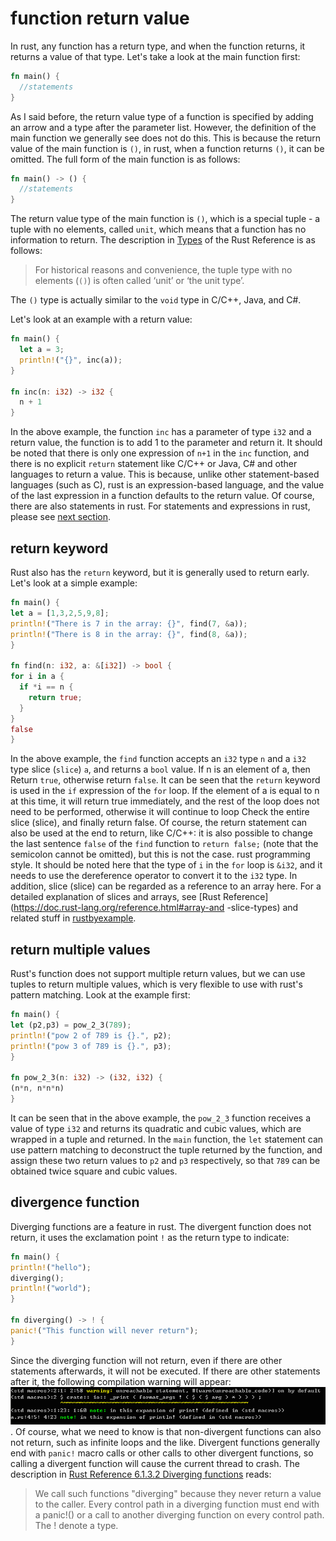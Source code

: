 # function return value
   In rust, any function has a return type, and when the function returns, it returns a value of that type. Let's take a look at the main function first:
  
  ```rust
  fn main() {
    //statements
  }
  ```
  
   As I said before, the return value type of a function is specified by adding an arrow and a type after the parameter list. However, the definition of the main function we generally see does not do this. This is because the return value of the main function is `()`, in rust, when a function returns `()`, it can be omitted. The full form of the main function is as follows:
  
  ```rust
  fn main() -> () {
    //statements
  }
  ```
  
   The return value type of the main function is `()`, which is a special tuple - a tuple with no elements, called `unit`, which means that a function has no information to return. The description in [Types](https://doc.rust-lang.org/reference/types.html#tuple-types) of the Rust Reference is as follows:
   > For historical reasons and convenience, the tuple type with no elements (`()`) is often called ‘unit’ or ‘the unit type’.

   The `()` type is actually similar to the `void` type in C/C++, Java, and C#.

   Let's look at an example with a return value:
  
  ```rust
  fn main() {
    let a = 3;
    println!("{}", inc(a));
  }

  fn inc(n: i32) -> i32 {
    n + 1
  }
  ```
  
   In the above example, the function `inc` has a parameter of type `i32` and a return value, the function is to add 1 to the parameter and return it. It should be noted that there is only one expression of `n+1` in the `inc` function, and there is no explicit `return` statement like C/C++ or Java, C# and other languages to return a value. This is because, unlike other statement-based languages (such as C), rust is an expression-based language, and the value of the last expression in a function defaults to the return value. Of course, there are also statements in rust. For statements and expressions in rust, please see [next section](statement_expression.md).

## return keyword
   Rust also has the `return` keyword, but it is generally used to return early. Let's look at a simple example:
  
  ```rust
fn main() {
  let a = [1,3,2,5,9,8];
  println!("There is 7 in the array: {}", find(7, &a));
  println!("There is 8 in the array: {}", find(8, &a));
}

fn find(n: i32, a: &[i32]) -> bool {
  for i in a {
    if *i == n {
      return true;
    }
  }
  false
}
  ```
  
   In the above example, the `find` function accepts an `i32` type `n` and a `i32` type slice (`slice`) `a`, and returns a `bool` value. If n is an element of a, then Return `true`, otherwise return `false`. It can be seen that the `return` keyword is used in the `if` expression of the `for` loop. If the element of a is equal to n at this time, it will return true immediately, and the rest of the loop does not need to be performed, otherwise it will continue to loop Check the entire slice (slice), and finally return false. Of course, the return statement can also be used at the end to return, like C/C++: it is also possible to change the last sentence `false` of the `find` function to `return false;` (note that the semicolon cannot be omitted), but this is not the case. rust programming style. It should be noted here that the type of `i` in the `for` loop is `&i32`, and it needs to use the dereference operator to convert it to the `i32` type. In addition, slice (slice) can be regarded as a reference to an array here. For a detailed explanation of slices and arrays, see [Rust Reference](https://doc.rust-lang.org/reference.html#array-and -slice-types) and related stuff in [rustbyexample](http://rustbyexample.com/primitives/array.html).

## return multiple values
   Rust's function does not support multiple return values, but we can use tuples to return multiple values, which is very flexible to use with rust's pattern matching. Look at the example first:
  
  ```rust
fn main() {
  let (p2,p3) = pow_2_3(789);
  println!("pow 2 of 789 is {}.", p2);
  println!("pow 3 of 789 is {}.", p3);
}

fn pow_2_3(n: i32) -> (i32, i32) {
  (n*n, n*n*n)
}
  ```
  
   It can be seen that in the above example, the `pow_2_3` function receives a value of type `i32` and returns its quadratic and cubic values, which are wrapped in a tuple and returned. In the `main` function, the `let` statement can use pattern matching to deconstruct the tuple returned by the function, and assign these two return values to `p2` and `p3` respectively, so that `789` can be obtained twice square and cubic values.

## divergence function
   Diverging functions are a feature in rust. The divergent function does not return, it uses the exclamation point `!` as the return type to indicate:
  
  ```rust
fn main() {
  println!("hello");
  diverging();
  println!("world");
}

fn diverging() -> ! {
  panic!("This function will never return");
}
  ```
  
   Since the diverging function will not return, even if there are other statements afterwards, it will not be executed. If there are other statements after it, the following compilation warning will appear: ![error](../images/function-return-value.png). Of course, what we need to know is that non-divergent functions can also not return, such as infinite loops and the like.
   Divergent functions generally end with `panic!` macro calls or other calls to other divergent functions, so calling a divergent function will cause the current thread to crash. The description in [Rust Reference 6.1.3.2 Diverging functions][ref] reads:
  > We call such functions "diverging" because they never return a value to the caller. Every control path in a diverging function must end with a panic!() or a call to another diverging function on every control path. The ! denote a type.

  [ref]:http://doc.rust-lang.org/reference.html#diverging-functions
 
